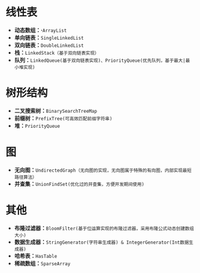 # 线性表

- **动态数组：·**`ArrayList`
- **单向链表：**`SingleLinkedList`
- **双向链表：**`DoubleLinkedList`
- **栈：**`LinkedStack（基于双向链表实现）`
- **队列：**`LinkedQueue(基于双向链表实现)、PriorityQueue(优先队列，基于最大|最小堆实现)`

# 树形结构

- **二叉搜索树：**`BinarySearchTreeMap`
- **前缀树：**`PrefixTree(可高效匹配前缀字符串)`
- **堆：**`PriorityQueue`

# 图

- **无向图：**`UndirectedGraph（无向图的实现，无向图属于特殊的有向图，内部实现最短路径算法）`
- **并查集：**`UnionFindSet(优化过的并查集，方便开发期间使用)`

# 其他

- **布隆过滤器：**`BloomFilter(基于位运算实现的布隆过滤器，采用布隆公式动态创建数组大小)`
- **数据生成器：**`StringGenerator(字符串生成器) & IntegerGenerator(Int数据生成器)`
- **哈希表：**`HasTable`
- **稀疏数组：**`SparseArray`

